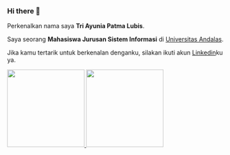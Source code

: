 ### Hi there 👋

Perkenalkan nama saya **Tri Ayunia Patma Lubis**.

Saya seorang **Mahasiswa Jurusan Sistem Informasi** di [Universitas Andalas](https://www.unand.ac.id/).

Jika kamu tertarik untuk berkenalan denganku, silakan ikuti akun [Linkedin](https://www.linkedin.com/in/triayuniapatmalubis/)ku ya.

<p align="left">
<a href="https://github.com/ttrrayl">
  <img height="180em" src="https://github-readme-stats-eight-theta.vercel.app/api?username=ttrrayl&show_icons=true&theme=algolia&include_all_commits=true&count_private=true"/>
  <img height="180em" src="https://github-readme-stats-eight-theta.vercel.app/api/top-langs/?username=ttrrayl&layout=compact&langs_count=8&theme=algolia"/>
</a>
</p>

<!--
**ttrrayl/ttrrayl** is a ✨ _special_ ✨ repository because its `README.md` (this file) appears on your GitHub profile.

Here are some ideas to get you started:

- 🔭 I’m currently working on ...
- 🌱 I’m currently learning ...
- 👯 I’m looking to collaborate on ...
- 🤔 I’m looking for help with ...
- 💬 Ask me about ...
- 📫 How to reach me: ...
- 😄 Pronouns: ...
- ⚡ Fun fact: ...
-->
